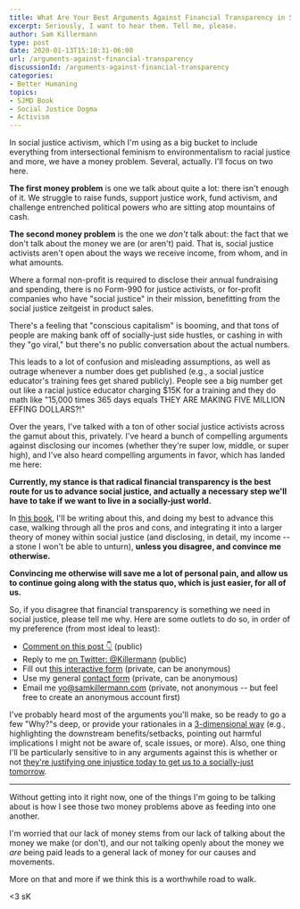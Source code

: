 ```yaml
---
title: What Are Your Best Arguments Against Financial Transparency in Social Justice?
excerpt: Seriously, I want to hear them. Tell me, please.
author: Sam Killermann
type: post
date: 2020-01-13T15:10:31-06:00
url: /arguments-against-financial-transparency
discussionId: /arguments-against-financial-transparency
categories:
- Better Humaning
topics: 
- SJMD Book
- Social Justice Dogma
- Activism
---
```


In social justice activism, which I'm using as a big bucket to include everything from intersectional feminism to environmentalism to racial justice and more, we have a money problem. Several, actually. I'll focus on two here.

**The first money problem** is one we talk about quite a lot: there isn't enough of it. We struggle to raise funds, support justice work, fund activism, and challenge entrenched political powers who are sitting atop mountains of cash.

**The second money problem** is the one we _don't_ talk about: the fact that we don't talk about the money we are (or aren't) paid. That is, social justice activists aren't open about the ways we receive income, from whom, and in what amounts.

Where a formal non-profit is required to disclose their annual fundraising and spending, there is no Form-990 for justice activists, or for-profit companies who have "social justice" in their mission, benefitting from the social justice zeitgeist in product sales. 

There's a feeling that "conscious capitalism" is booming, and that tons of people are making bank off of socially-just side hustles, or cashing in with they "go viral," but there's no public conversation about the actual numbers.

This leads to a lot of confusion and misleading assumptions, as well as outrage whenever a number does get published (e.g., a social justice educator's training fees get shared publicly). People see a big number get out like a racial justice educator charging $15K for a training and they do math like "15,000 times 365 days equals THEY ARE MAKING FIVE MILLION EFFING DOLLARS?!"

Over the years, I've talked with a ton of other social justice activists across the gamut about this, privately. I've heard a bunch of compelling arguments against disclosing our incomes (whether they're super low, middle, or super high), and I've also heard compelling arguments in favor, which has landed me here:

**Currently, my stance is that radical financial transparency is the best route for us to advance social justice, and actually a necessary step we'll have to take if we want to live in a socially-just world.**

In [this book](/topics/sjmd-book/), I'll be writing about this, and doing my best to advance this case, walking through all the pros and cons, and integrating it into a larger theory of money within social justice (and disclosing, in detail, my income -- a stone I won't be able to unturn), **unless you disagree, and convince me otherwise.**

**Convincing me otherwise will save me a lot of personal pain, and allow us to continue going along with the status quo, which is just easier, for all of us.**

So, if you disagree that financial transparency is something we need in social justice, please tell me why. Here are some outlets to do so, in order of my preference (from most ideal to least):

- [Comment on this post 👇](https://www.samkillermann.com/arguments-against-financial-transparency/#reply) (public)
- Reply to me [on Twitter: @Killermann](https://twitter.com/killermann) (public)
- Fill out [this interactive form](https://hues.typeform.com/to/zbzjII) (private, can be anonymous)
- Use my general [contact form](/contact/) (private, can be anonymous)
- Email me yo@samkillermann.com (private, not anonymous -- but feel free to create an anonymous account first)

I've probably heard most of the arguments you'll make, so be ready to go a few "Why?"s deep, or provide your rationales in a [3-dimensional way](https://www.itspronouncedmetrosexual.com/2018/05/3-dimensional-social-justice/) (e.g., highlighting the downstream benefits/setbacks, pointing out harmful implications I might not be aware of, scale issues, or more). Also, one thing I'll be particularly sensitive to in any arguments against this is whether or not [they're justifying one injustice today to get us to a socially-just tomorrow](https://www.itspronouncedmetrosexual.com/2019/05/justifying-injustice-for-social-justice/).

***

Without getting into it right now, one of the things I'm going to be talking about is how I see those two money problems above as feeding into one another. 

I'm worried that our lack of money stems from our lack of talking about the money we make (or don't), and our not talking openly about the money we _are_ being paid leads to a general lack of money for our causes and movements. 

More on that and more if we think this is a worthwhile road to walk.

<3 sK